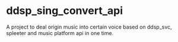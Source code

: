 # ddsp_sing_convert_api
A project to deal origin music into certain voice based on ddsp_svc, spleeter and music platform api in one time.
